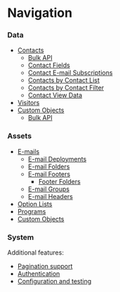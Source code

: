 Navigation
==========

### Data
* [Contacts](contacts.md)
  * [Bulk API](contacts/bulk.md)
  * [Contact Fields](contacts/fields.md)
  * [Contact E-mail Subscriptions](contacts/subscriptions.md)
  * [Contacts by Contact List](contacts/list.md)
  * [Contacts by Contact Filter](contacts/filters.md)
  * [Contact View Data](contacts/views.md)
* [Visitors](visitors.md)
* [Custom Objects](customObjects/data.md)
  * [Bulk API](customObjects/bulk.md)

### Assets
* [E-mails](emails.md)
  * [E-mail Deployments](emails/deployments.md)
  * [E-mail Folders](emails/folders.md)
  * [E-mail Footers](emails/footers.md)
    * [Footer Folders](emails/footers/folders.md)
  * [E-mail Groups](emails/groups.md)
  * [E-mail Headers](emails/headers.md)
* [Option Lists](optionList.md)
* [Programs](program.md)
* [Custom Objects](custom-objects.md)

### System


Additional features:

* [Pagination support](result-pager.md)
* [Authentication](authentication.md)
* [Configuration and testing](configuration.md)
